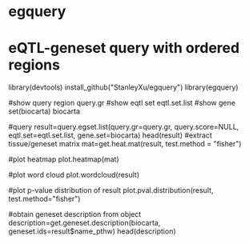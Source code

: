 # egquery
# eQTL-geneset query with ordered regions


library(devtools)
install_github("StanleyXu/egquery")
library(egquery)


#show query region
query.gr
#show eqtl set
eqtl.set.list
#show gene set(biocarta)
biocarta

#query
result=query.egset.list(query.gr=query.gr, query.score=NULL, eqtl.set=eqtl.set.list, gene.set=biocarta)
head(result)
#extract tissue/geneset matrix
mat=get.heat.mat(result, test.method = "fisher")

#plot heatmap
plot.heatmap(mat)

#plot word cloud
plot.wordcloud(result)

#plot p-value distribution of result
plot.pval.distribution(result, test.method="fisher")

#obtain geneset description from object
description=get.geneset.description(biocarta, geneset.ids=result$name_pthw)
head(description)

